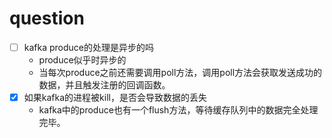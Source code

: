 # question

- [ ] kafka produce的处理是异步的吗
  - produce似乎时异步的
  - 当每次produce之前还需要调用poll方法，调用poll方法会获取发送成功的数据，并且触发注册的回调函数。
- [x] 如果kafka的进程被kill，是否会导致数据的丢失
  - kafka中的produce也有一个flush方法，等待缓存队列中的数据完全处理完毕。